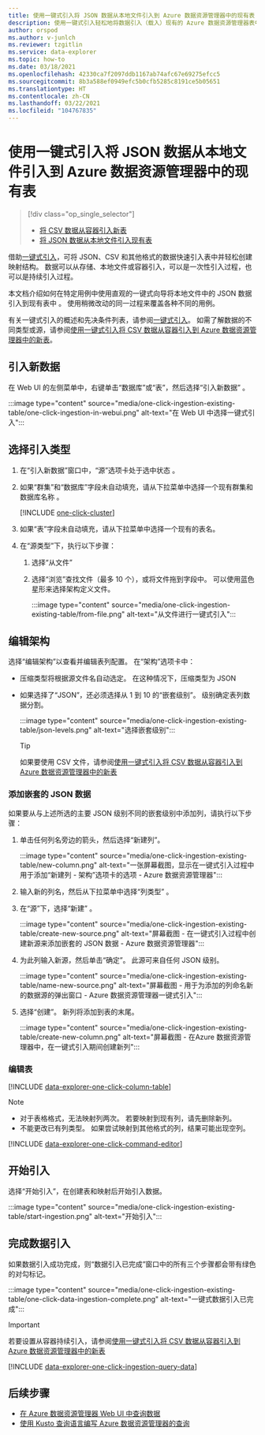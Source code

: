 ```yaml
---
title: 使用一键式引入将 JSON 数据从本地文件引入到 Azure 数据资源管理器中的现有表
description: 使用一键式引入轻松地将数据引入（载入）现有的 Azure 数据资源管理器表中。
author: orspod
ms.author: v-junlch
ms.reviewer: tzgitlin
ms.service: data-explorer
ms.topic: how-to
ms.date: 03/18/2021
ms.openlocfilehash: 42330ca7f2097ddb1167ab74afc67e69275efcc5
ms.sourcegitcommit: 8b3a588ef0949efc5b0cfb5285c8191ce5b05651
ms.translationtype: HT
ms.contentlocale: zh-CN
ms.lasthandoff: 03/22/2021
ms.locfileid: "104767835"
---
```

# <a name="use-one-click-ingestion-to-ingest-json-data-from-a-local-file-to-an-existing-table-in-azure-data-explorer"></a>使用一键式引入将 JSON 数据从本地文件引入到 Azure 数据资源管理器中的现有表


> [!div class="op_single_selector"]
> * [将 CSV 数据从容器引入新表](one-click-ingestion-new-table.md)
> * [将 JSON 数据从本地文件引入现有表](one-click-ingestion-existing-table.md)

借助[一键式引入](ingest-data-one-click.md)，可将 JSON、CSV 和其他格式的数据快速引入表中并轻松创建映射结构。 数据可以从存储、本地文件或容器引入，可以是一次性引入过程，也可以是持续引入过程。  

本文档介绍如何在特定用例中使用直观的一键式向导将本地文件中的 JSON 数据引入到现有表中  。 使用稍微改动的同一过程来覆盖各种不同的用例。

有关一键式引入的概述和先决条件列表，请参阅[一键式引入](ingest-data-one-click.md)。
如需了解数据的不同类型或源，请参阅[使用一键式引入将 CSV 数据从容器引入到 Azure 数据资源管理器中的新表](one-click-ingestion-new-table.md)。

## <a name="ingest-new-data"></a>引入新数据

在 Web UI 的左侧菜单中，右键单击“数据库”或“表”，然后选择“引入新数据” 。

   :::image type="content" source="media/one-click-ingestion-existing-table/one-click-ingestion-in-webui.png" alt-text="在 Web UI 中选择一键式引入":::
 
## <a name="select-an-ingestion-type"></a>选择引入类型

1. 在“引入新数据”窗口中，“源”选项卡处于选中状态 。

1. 如果“群集”和“数据库”字段未自动填充，请从下拉菜单中选择一个现有群集和数据库名称 。
    
    [!INCLUDE [one-click-cluster](includes/one-click-cluster.md)]

1. 如果“表”字段未自动填充，请从下拉菜单中选择一个现有的表名。

1. 在“源类型”下，执行以下步骤：

   1. 选择“从文件”  
   1. 选择“浏览”查找文件（最多 10 个），或将文件拖到字段中。 可以使用蓝色星形来选择架构定义文件。
    
      :::image type="content" source="media/one-click-ingestion-existing-table/from-file.png" alt-text="从文件进行一键式引入":::

## <a name="edit-the-schema"></a>编辑架构

选择“编辑架构”以查看并编辑表列配置。 在“架构”选项卡中：

   * 压缩类型将根据源文件名自动选定。 在这种情况下，压缩类型为 JSON
        
   * 如果选择了“JSON”，还必须选择从 1 到 10 的“嵌套级别”。  级别确定表列数据分割。

        :::image type="content" source="media/one-click-ingestion-existing-table/json-levels.png" alt-text="选择嵌套级别":::
    
       > [!TIP]
       > 如果要使用 CSV 文件，请参阅[使用一键式引入将 CSV 数据从容器引入到 Azure 数据资源管理器中的新表](one-click-ingestion-new-table.md#edit-the-schema)

### <a name="add-nested-json-data"></a>添加嵌套的 JSON 数据 

如果要从与上述所选的主要 JSON 级别不同的嵌套级别中添加列，请执行以下步骤：

1. 单击任何列名旁边的箭头，然后选择“新建列”。

    :::image type="content" source="media/one-click-ingestion-existing-table/new-column.png" alt-text="一张屏幕截图，显示在一键式引入过程中用于添加“新建列 - 架构”选项卡的选项 - Azure 数据资源管理器":::

1. 输入新的列名，然后从下拉菜单中选择“列类型” 。
1. 在“源”下，选择“新建” 。

    :::image type="content" source="media/one-click-ingestion-existing-table/create-new-source.png" alt-text="屏幕截图 - 在一键式引入过程中创建新源来添加嵌套的 JSON 数据 - Azure 数据资源管理器":::

1. 为此列输入新源，然后单击“确定”。 此源可来自任何 JSON 级别。

    :::image type="content" source="media/one-click-ingestion-existing-table/name-new-source.png" alt-text="屏幕截图 - 用于为添加的列命名新的数据源的弹出窗口 - Azure 数据资源管理器一键式引入":::

1. 选择“创建”。 新列将添加到表的末尾。

    :::image type="content" source="media/one-click-ingestion-existing-table/create-new-column.png" alt-text="屏幕截图 - 在Azure 数据资源管理器中，在一键式引入期间创建新列":::

### <a name="edit-the-table"></a>编辑表 

[!INCLUDE [data-explorer-one-click-column-table](includes/data-explorer-one-click-column-table.md)]

> [!NOTE]
> * 对于表格格式，无法映射列两次。 若要映射到现有列，请先删除新列。
> * 不能更改已有列类型。 如果尝试映射到其他格式的列，结果可能出现空列。

[!INCLUDE [data-explorer-one-click-command-editor](includes/data-explorer-one-click-command-editor.md)]

## <a name="start-ingestion"></a>开始引入

选择“开始引入”，在创建表和映射后开始引入数据。

:::image type="content" source="media/one-click-ingestion-existing-table/start-ingestion.png" alt-text="开始引入":::

## <a name="complete-data-ingestion"></a>完成数据引入

如果数据引入成功完成，则“数据引入已完成”窗口中的所有三个步骤都会带有绿色的对勾标记。

:::image type="content" source="media/one-click-ingestion-existing-table/one-click-data-ingestion-complete.png" alt-text="一键式数据引入已完成":::

> [!IMPORTANT]
> 若要设置从容器持续引入，请参阅[使用一键式引入将 CSV 数据从容器引入到 Azure 数据资源管理器中的新表](one-click-ingestion-new-table.md#create-continuous-ingestion-for-container)

[!INCLUDE [data-explorer-one-click-ingestion-query-data](includes/data-explorer-one-click-ingestion-query-data.md)]

## <a name="next-steps"></a>后续步骤

* [在 Azure 数据资源管理器 Web UI 中查询数据](web-query-data.md)
* [使用 Kusto 查询语言编写 Azure 数据资源管理器的查询](write-queries.md)
